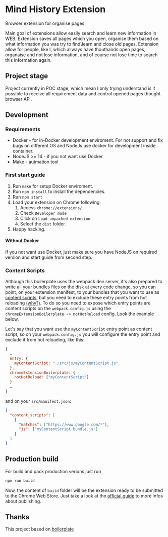 # Mind History Extension

Browser extension for organise pages.

Main goal of extensions allow easily search and learn new information in WEB.
Extension saves all pages which you open, organise them based on what information you was try to find\learn and close old pages.
Extension allow for people, like I, which allways have thouthands open pages, organaise and not lose information, and of course not lose time to search this information again.

## Project stage

Project currently in POC stage,
which mean I only trying understand is it possible to receive all requirement data and control opened pages thought browser API.

## Development

### Requirements

* Docker - for in-Docker development enviroment. For not support and fix bugs on different OS and NodeJs use docker for development inside container.
* NodeJS >= 14 - if you not want use Docker
* Make - autmation tool

### First start guide

1. Run `make` for setup Docker enviroment.
2. Run `npm install` to install the dependencies.
3. Run `npm start`
4. Load your extension on Chrome following:
   1. Access `chrome://extensions/`
   2. Check `Developer mode`
   3. Click on `Load unpacked extension`
   4. Select the `dist` folder.
5. Happy hacking.

#### Without Docker

If you not want use Docker, just make sure you have NodeJS on required version and start guide from second step.

### Content Scripts

Although this boilerplate uses the webpack dev server, it's also prepared to write all your bundles files on the disk at every code change, so you can point, on your extension manifest, to your bundles that you want to use as [content scripts](https://developer.chrome.com/extensions/content_scripts), but you need to exclude these entry points from hot reloading [(why?)](https://github.com/samuelsimoes/chrome-extension-webpack-boilerplate/issues/4#issuecomment-261788690). To do so you need to expose which entry points are content scripts on the `webpack.config.js` using the `chromeExtensionBoilerplate -> notHotReload` config. Look the example below.

Let's say that you want use the `myContentScript` entry point as content script, so on your `webpack.config.js` you will configure the entry point and exclude it from hot reloading, like this:

```js
{
  …
  entry: {
    myContentScript: "./src/js/myContentScript.js"
  },
  chromeExtensionBoilerplate: {
    notHotReload: ["myContentScript"]
  }
  …
}
```

and on your `src/manifest.json`:

```json
{
  "content_scripts": [
    {
      "matches": ["https://www.google.com/*"],
      "js": ["myContentScript.bundle.js"]
    }
  ]
}
```

## Production build

For build and pack production verions just run

```bash
npm run build
```

Now, the content of `build` folder will be the extension ready to be submitted to the Chrome Web Store. Just take a look at the [official guide](https://developer.chrome.com/webstore/publish) to more infos about publishing.

## Thanks

This project based on [boilerplate](https://github.com/lxieyang/chrome-extension-boilerplate-react)
